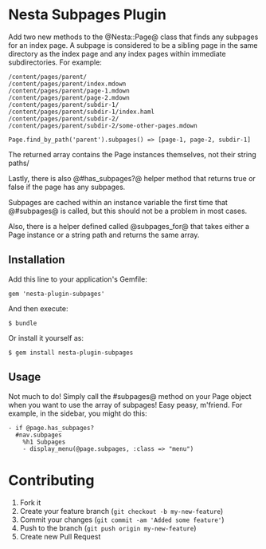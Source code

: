 # Nesta Subpages Plugin

Add two new methods to the @Nesta::Page@ class that finds any subpages
for an index page. A subpage is considered to be a sibling page in the
same directory as the index page and any index pages within immediate
subdirectories. For example:

    /content/pages/parent/
    /content/pages/parent/index.mdown
    /content/pages/parent/page-1.mdown
    /content/pages/parent/page-2.mdown
    /content/pages/parent/subdir-1/
    /content/pages/parent/subdir-1/index.haml
    /content/pages/parent/subdir-2/
    /content/pages/parent/subdir-2/some-other-pages.mdown

    Page.find_by_path('parent').subpages() => [page-1, page-2, subdir-1]

The returned array contains the Page instances themselves, not their
string paths/

Lastly, there is also @#has_subpages?@ helper method that returns true
or false if the page has any subpages.

Subpages are cached within an instance variable the first time that
@#subpages@ is called, but this should not be a problem in most cases.

Also, there is a helper defined called @subpages_for@ that takes either
a Page instance or a string path and returns the same array.

## Installation

Add this line to your application's Gemfile:

    gem 'nesta-plugin-subpages'

And then execute:

    $ bundle

Or install it yourself as:

    $ gem install nesta-plugin-subpages

## Usage

Not much to do! Simply call the #subpages@ method on your Page object
when you want to use the array of subpages! Easy peasy, m'friend. For
example, in the sidebar, you might do this:

    - if @page.has_subpages?
      #nav.subpages
        %h1 Subpages
        - display_menu(@page.subpages, :class => "menu")

        
# Contributing

1. Fork it
2. Create your feature branch (`git checkout -b my-new-feature`)
3. Commit your changes (`git commit -am 'Added some feature'`)
4. Push to the branch (`git push origin my-new-feature`)
5. Create new Pull Request
